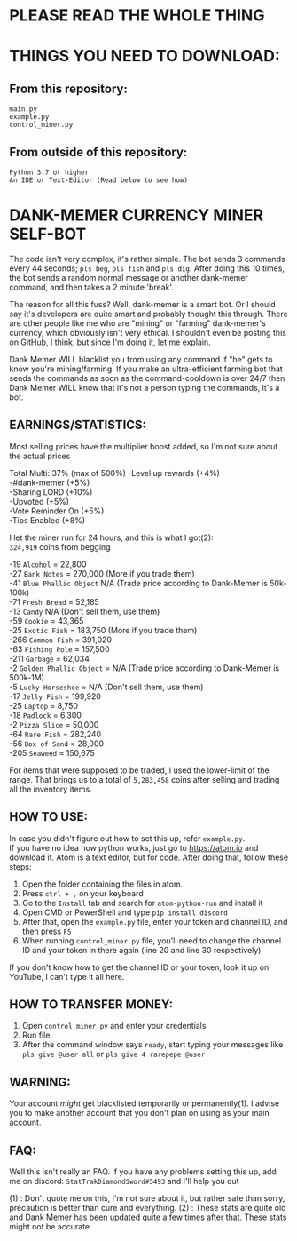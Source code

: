 # PLEASE READ THE WHOLE THING

# THINGS YOU NEED TO DOWNLOAD:
## From this repository:
```
main.py
example.py
control_miner.py
```

## From outside of this repository:
```
Python 3.7 or higher
An IDE or Text-Editor (Read below to see how)
```


# DANK-MEMER CURRENCY MINER SELF-BOT

The code isn't very complex, it's rather simple. The bot sends 3 commands every 44 seconds; `pls beg`, `pls fish` and `pls dig`. After doing this 10 times, the bot sends a random normal message or another dank-memer command, and then takes a 2 minute 'break'.

The reason for all this fuss? Well, dank-memer is a smart bot. Or I should say it's developers are quite smart and probably thought this through. There are other people like me who are "mining" or "farming" dank-memer's currency, which obviously isn't very ethical. I shouldn't even be posting this on GitHub, I think, but since I'm doing it, let me explain.

Dank Memer WILL blacklist you from using any command if "he" gets to know you're mining/farming. If you make an ultra-efficient farming bot that sends the commands as soon as the command-cooldown is over 24/7 then Dank Memer WILL know that it's not a person typing the commands, it's a bot.

## EARNINGS/STATISTICS:
Most selling prices have the multiplier boost added, so I'm not sure about the actual prices

Total Multi: 37% (max of 500%)
-Level up rewards (+4%) </br>
-#dank-memer (+5%) </br>
-Sharing LORD (+10%) </br>
-Upvoted (+5%) </br>
-Vote Reminder On (+5%) </br>
-Tips Enabled (+8%) </br>

I let the miner run for 24 hours, and this is what I got(2): </br>
`324,919` coins from begging

-19  `Alcohol` = 22,800 </br>
-27  `Bank Notes` = 270,000 (More if you trade them) </br>
-41  `Blue Phallic Object` N/A (Trade price according to Dank-Memer is 50k-100k) </br>
-71  `Fresh Bread` = 52,185 </br>
-13  `Candy` N/A (Don't sell them, use them) </br>
-59  `Cookie` = 43,365 </br>
-25  `Exotic Fish` = 183,750 (More if you trade them) </br>
-266 `Common Fish` = 391,020 </br>
-63  `Fishing Pole` = 157,500 </br>
-211 `Garbage` = 62,034 </br>
-2   `Golden Phallic Object` = N/A (Trade price according to Dank-Memer is 500k-1M) </br>
-5   `Lucky Horseshoe` =  N/A (Don't sell them, use them) </br>
-17  `Jelly Fish` = 199,920 </br>
-25  `Laptop` = 8,750 </br>
-18  `Padlock` = 6,300 </br>
-2   `Pizza Slice` = 50,000 </br>
-64  `Rare Fish` = 282,240 </br>
-56  `Box of Sand` = 28,000 </br>
-205 `Seaweed` = 150,675 </br>

For items that were supposed to be traded, I used the lower-limit of the range. That brings us to a total of `5,283,458` coins after selling and trading all the inventory items.

## HOW TO USE:
In case you didn't figure out how to set this up, refer `example.py`. </br>
If you have no idea how python works, just go to https://atom.io and download it. Atom is a text editor, but for code. After doing that, follow these steps: </br>

1) Open the folder containing the files in atom.
2) Press `ctrl + ,` on your keyboard
3) Go to the `Install` tab and search for `atom-python-run` and install it
4) Open CMD or PowerShell and type `pip install discord`
5) After that, open the `example.py` file, enter your token and channel ID, and then press  `F5`
6) When running `control_miner.py` file, you'll need to change the channel ID and your token in there again (line 20 and line 30 respectively)

If you don't know how to get the channel ID or your token, look it up on YouTube, I can't type it all here.

## HOW TO TRANSFER MONEY:

1) Open `control_miner.py` and enter your credentials
2) Run file
3) After the command window says `ready`, start typing your messages like `pls give @user all` or `pls give 4 rarepepe @user`


## WARNING:
Your account *might* get blacklisted temporarily or permanently(1). I advise you to make another account that you don't plan on using as your main account.

## FAQ:
Well this isn't really an FAQ. If you have any problems setting this up, add me on discord: `StatTrakDiamondSword#5493` and I'll help you out

(1) : Don't quote me on this, I'm not sure about it, but rather safe than sorry, precaution is better than cure and everything.
(2) : These stats are quite old and Dank Memer has been updated quite a few times after that. These stats might not be accurate